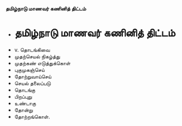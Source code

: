 **தமிழ்நாடு மாணவர் கணினித் திட்டம்**
- # தமிழ்நாடு மாணவர் கணினித் திட்டம்
- v. தொடங்கிவை
- முதற்செயல் நிகழ்த்து
- முதற்கண் எடுத்துக்கொள்
- புகுமுகஞ்செய்
- தோற்றுவாய்செய்
- செயல் தலைப்படு
- தொடங்கு
- பிறப்புறு
- உண்டாகு
- தோன்று
- தோற்றங்கொள்.

